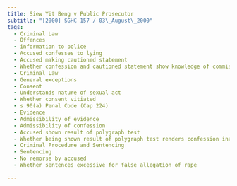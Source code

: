 ```yaml
---
title: Siew Yit Beng v Public Prosecutor 
subtitle: "[2000] SGHC 157 / 03\_August\_2000"
tags:
  - Criminal Law
  - Offences
  - information to police
  - Accused confesses to lying
  - Accused making cautioned statement
  - Whether confession and cautioned statement show knowledge of commission of offence
  - Criminal Law
  - General exceptions
  - Consent
  - Understands nature of sexual act
  - Whether consent vitiated
  - s 90(a) Penal Code (Cap 224)
  - Evidence
  - Admissibility of evidence
  - Admissibility of confession
  - Accused shown result of polygraph test
  - Whether being shown result of polygraph test renders confession inadmissible
  - Criminal Procedure and Sentencing
  - Sentencing
  - No remorse by accused
  - Whether sentences excessive for false allegation of rape

---
```


